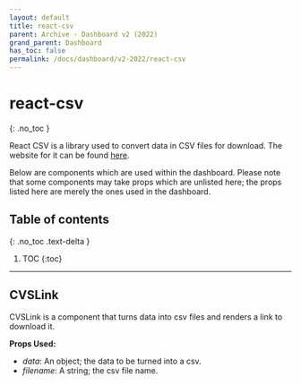 ```yaml
---  
layout: default  
title: react-csv
parent: Archive - Dashboard v2 (2022)
grand_parent: Dashboard
has_toc: false
permalink: /docs/dashboard/v2-2022/react-csv
---  
```


# react-csv
{: .no_toc }

React CSV is a library used to convert data in CSV files for download. The website for it can be found [here](https://react-csv.github.io/react-csv/).

Below are components which are used within the dashboard. Please note that some components may take props which are unlisted here; the props listed here are merely the ones used in the dashboard.

## Table of contents
{: .no_toc .text-delta }

1. TOC
{:toc}

---

## CVSLink

CVSLink is a component that turns data into csv files and renders a link to download it.

**Props Used:**
- *data*: An object; the data to be turned into a csv.
- *filename*: A string; the csv file name.